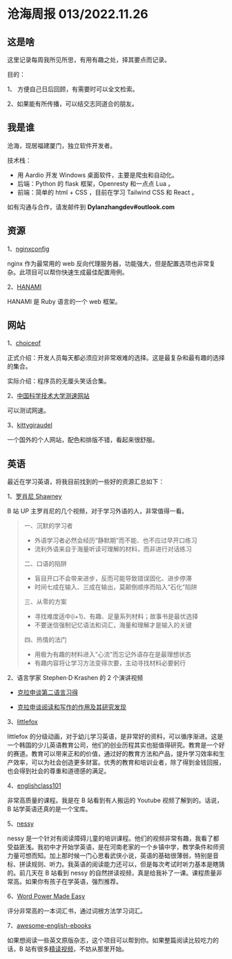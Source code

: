 # 沧海周报 013/2022.11.26

## 这是啥

这里记录每周我所见所思，有用有趣之处，择其要点而记录。

目的：

1、 方便自己日后回顾，有需要时可以全文检索。

2、如果能有所传播，可以结交志同道合的朋友。

## 我是谁

沧海，现居福建厦门，独立软件开发者。

技术栈：

- 用 Aardio 开发 Windows 桌面软件，主要是爬虫和自动化。
- 后端：Python 的 flask 框架，Openresty 和一点点 Lua 。
- 前端：简单的 html + CSS ，目前在学习 Tailwind CSS 和 React 。

如有沟通与合作，请发邮件到 **Dylanzhangdev#outlook.com**

## 资源

1、[nginxconfig](https://github.com/digitalocean/nginxconfig.io)

nginx 作为最常用的 web 反向代理服务器，功能强大，但是配置选项也非常复杂。此项目可以帮你快速生成最佳配置用例。

2、[HANAMI](https://hanamirb.org/)

HANAMI 是 Ruby 语言的一个 web 框架。

## 网站

1、[choiceof](https://github.com/bdebon/choiceof.dev)

正式介绍：开发人员每天都必须应对非常艰难的选择。这是最复杂和最有趣的选择的集合。

实际介绍：程序员的无厘头笑话合集。

2、[中国科学技术大学测速网站](https://test.ustc.edu.cn/)

可以测试网速。

3、[kittygiraudel](https://kittygiraudel.com/)

一个国外的个人网站，配色和排版不错，看起来很舒服。

## 英语

最近在学习英语，将我目前找到的一些好的资源汇总如下：

1、[罗肖尼 Shawney](https://space.bilibili.com/323794482)

B 站 UP 主罗肖尼的几个视频，对于学习外语的人，非常值得一看。

> 一、沉默的学习者
>
> - 外语学习者必然会经历“静默期”而不能、也不应过早开口练习
> - 流利外语来自于海量听读可理解的材料，而非进行对话练习
>
> 二、口语的陷阱
>
> - 盲目开口不会带来进步，反而可能导致错误固化、进步停滞
> - 时间七成在输入、三成在输出，莫颠倒顺序而陷入“石化”陷阱
>
> 三、从零的方案
>
> - 寻找难度适中(i+1)、有趣、足量系列材料；故事书是最优选择
> - 不要迷信强制记忆语法和词汇，海量和理解才是输入的关键
>
> 四、热情的法门
>
> - 用极为有趣的材料进入“心流”而忘记外语存在是最理想状态
> - 有趣内容将让学习方法变得次要，主动寻找材料必要躬行

2、语言学家 Stephen·D·Krashen 的 2 个演讲视频

- [克拉申谈第二语言习得](https://www.bilibili.com/video/BV1bD4y1s7rs)

- [克拉申谈阅读和写作的作用及其研究发现](https://www.bilibili.com/video/BV1RG4y1o7Us)

3、[littlefox](https://www.littlefox.com/cn)

littlefox 的分级动画，对于幼儿学习英语，是非常好的资料，可以循序渐进。这是一个韩国的少儿英语教育公司，他们的创业历程其实也挺值得研究。教育是一个好的赛道。教育可以带来正和的价值，通过好的教育方法和产品，提升学习效率和生产效率，可以为社会创造更多财富。优秀的教育和培训业者，除了得到金钱回报，也会得到社会的尊重和道德感的满足。

4、[englishclass101](https://www.englishclass101.com/)

非常高质量的课程。我是在 B 站看到有人搬运的 Youtube 视频了解到的。话说，B 站学英语还真的是一个宝库。

5、[nessy](https://www.nessy.com/)

nessy 是一个针对有阅读障碍儿童的培训课程。他们的视频非常有趣，我看了都受益匪浅。我初中才开始学英语，是在河南老家的一个乡镇中学，教学条件和师资力量可想而知。加上那时候一门心思看武侠小说，英语的基础很薄弱，特别是音标、拼读规则、听力。我英语的阅读能力还可以，但是每次考试时听力基本是瞎猜的。前几天在 B 站看到 nessy 的自然拼读视频，真是给我补了一课。课程质量非常高。如果你有孩子在学英语，强烈推荐。

6、[Word Power Made Easy](https://book.douban.com/subject/25977798/)

评分非常高的一本词汇书，通过词根方法学习词汇。

7、[awesome-english-ebooks](https://github.com/hehonghui/awesome-english-ebooks)

如果想阅读一些英文原版杂志，这个项目可以帮到你。如果整篇阅读比较吃力的话，B 站有很多[精读视频](https://search.bilibili.com/all?vt=32974242&keyword=%E7%BB%8F%E6%B5%8E%E5%AD%A6%E4%BA%BA)，不妨从那里开始。
